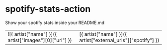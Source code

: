 # spotify-stats-action
Show your spotify stats inside your README.md


<!-- START_SECTION: Spotify Stats >

# Top 10 Artists

<!--- Inizia la sezione Top Artists --->
|   |   |
|---|---|
![{ artist["name"] }]({ artist["images"][0]["url"] }) | [{ artist["name"] }]({ artist["external_urls"]["spotify"] }) |![{ artist["name"] }]({ artist["images"][0]["url"] }) | [{ artist["name"] }]({ artist["external_urls"]["spotify"] }) |![{ artist["name"] }]({ artist["images"][0]["url"] }) | [{ artist["name"] }]({ artist["external_urls"]["spotify"] }) |![{ artist["name"] }]({ artist["images"][0]["url"] }) | [{ artist["name"] }]({ artist["external_urls"]["spotify"] }) |![{ artist["name"] }]({ artist["images"][0]["url"] }) | [{ artist["name"] }]({ artist["external_urls"]["spotify"] }) |![{ artist["name"] }]({ artist["images"][0]["url"] }) | [{ artist["name"] }]({ artist["external_urls"]["spotify"] }) |![{ artist["name"] }]({ artist["images"][0]["url"] }) | [{ artist["name"] }]({ artist["external_urls"]["spotify"] }) |![{ artist["name"] }]({ artist["images"][0]["url"] }) | [{ artist["name"] }]({ artist["external_urls"]["spotify"] }) |![{ artist["name"] }]({ artist["images"][0]["url"] }) | [{ artist["name"] }]({ artist["external_urls"]["spotify"] }) |![{ artist["name"] }]({ artist["images"][0]["url"] }) | [{ artist["name"] }]({ artist["external_urls"]["spotify"] }) |

<!-- END_SECTION: Spotify Stats >
